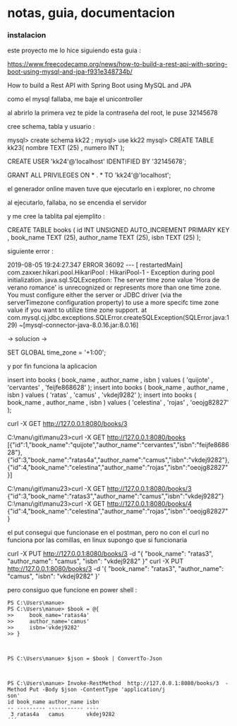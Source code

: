 # notas, guia, documentacion

### instalacion

este proyecto me lo hice siguiendo esta guia :



https://www.freecodecamp.org/news/how-to-build-a-rest-api-with-spring-boot-using-mysql-and-jpa-f931e348734b/


How to build a Rest API with Spring Boot using MySQL and JPA
 
  
 
  
 
  
 
como el mysql fallaba, me baje el unicontroller
 
al abrirlo la primera vez te pide la contraseña del root, le puse 32145678
 
cree schema, tabla y usuario :
 
mysql> create schema kk22 ;
mysql> use kk22
mysql> CREATE TABLE kk23( nombre TEXT (25) , numero INT );
 
CREATE USER 'kk24'@'localhost' IDENTIFIED BY '32145678';
 
GRANT ALL PRIVILEGES ON * . * TO 'kk24'@'localhost';
 
  
 
  
 
  
 
el generador online maven tuve que ejecutarlo en i explorer, no chrome
 
al ejecutarlo, fallaba, no se encendia el servidor
 
y me cree la tablita pal ejemplito :  
 
CREATE TABLE books ( id INT UNSIGNED AUTO_INCREMENT PRIMARY KEY , book_name TEXT (25), author_name TEXT (25), isbn TEXT (25) );
 
  
 
  
 
  
 
siguiente error :
 
2019-08-05 19:24:27.347 ERROR 36092 --- [  restartedMain] com.zaxxer.hikari.pool.HikariPool        : HikariPool-1 - Exception during pool initialization.
java.sql.SQLException: The server time zone value 'Hora de verano romance' is unrecognized or represents more than one time zone. You must configure either the server or JDBC driver (via the serverTimezone configuration property) to use a more specifc time zone value if you want to utilize time zone support.
  at com.mysql.cj.jdbc.exceptions.SQLError.createSQLException(SQLError.java:129) ~[mysql-connector-java-8.0.16.jar:8.0.16]
 
-> solucion ->
 
SET GLOBAL time_zone = '+1:00';
 
  
 
  
 
  
 
y por fin funciona la aplicacion
 
insert into books ( book_name , author_name , isbn ) values ( 'quijote' , 'cervantes' , 'feijfe868628' );
insert into books ( book_name , author_name , isbn ) values ( 'ratas' , 'camus' , 'vkdej9282' );
insert into books ( book_name , author_name , isbn ) values ( 'celestina' , 'rojas' , 'oeojg82827' );
 
curl -X GET     http://127.0.0.1:8080/books/3
 
C:\manu\git\manu23>curl -X GET     http://127.0.0.1:8080/books
[{"id":1,"book_name":"quijote","author_name":"cervantes","isbn":"feijfe868628"},{"id":3,"book_name":"ratas4a","author_name":"camus","isbn":"vkdej9282"},{"id":4,"book_name":"celestina","author_name":"rojas","isbn":"oeojg82827"}]
 
C:\manu\git\manu23>curl -X GET     http://127.0.0.1:8080/books/3
{"id":3,"book_name":"ratas3","author_name":"camus","isbn":"vkdej9282"}
C:\manu\git\manu23>curl -X GET     http://127.0.0.1:8080/books/4
{"id":4,"book_name":"celestina","author_name":"rojas","isbn":"oeojg82827"}
 
  
 
el put consegui que funcionase en el postman, pero no con el curl
no funciona por las comillas, en linux supongo que si funcionaria
 
curl -X PUT     http://127.0.0.1:8080/books/3    -d "{   "book_name": "ratas3",   "author_name": "camus",   "isbn": "vkdej9282" }"
curl -X PUT     http://127.0.0.1:8080/books/3    -d '{   "book_name": "ratas3",   "author_name": "camus",   "isbn": "vkdej9282" }'
 
pero consiguo que funcione en power shell : 
 
 
``` 
PS C:\Users\manue>
PS C:\Users\manue> $book = @{
>>     book_name='ratas4a'
>>     author_name='camus'
>>     isbn='vkdej9282'
>> }
 
  
 
PS C:\Users\manue> $json = $book | ConvertTo-Json
 
  
 
PS C:\Users\manue> Invoke-RestMethod  http://127.0.0.1:8080/books/3  -Method Put -Body $json -ContentType 'application/j
son'
id book_name author_name isbn
-- --------- ----------- ----
 3 ratas4a   camus       vkdej9282
´´´
 
 
  
 
  
 
  
 
  